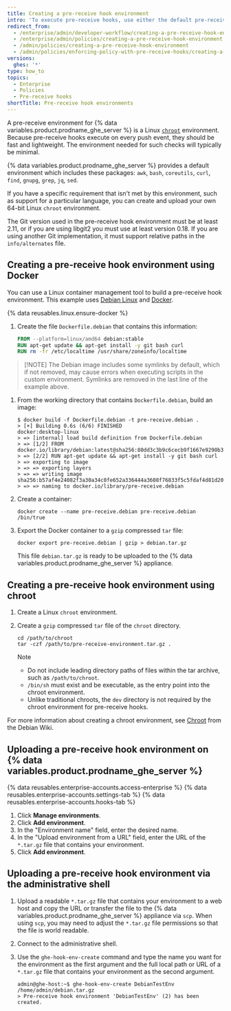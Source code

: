 ```yaml
---
title: Creating a pre-receive hook environment
intro: 'To execute pre-receive hooks, use either the default pre-receive environment, or create a custom environment.'
redirect_from:
  - /enterprise/admin/developer-workflow/creating-a-pre-receive-hook-environment
  - /enterprise/admin/policies/creating-a-pre-receive-hook-environment
  - /admin/policies/creating-a-pre-receive-hook-environment
  - /admin/policies/enforcing-policy-with-pre-receive-hooks/creating-a-pre-receive-hook-environment
versions:
  ghes: '*'
type: how_to
topics:
  - Enterprise
  - Policies
  - Pre-receive hooks
shortTitle: Pre-receive hook environments
---
```

A pre-receive environment for {% data variables.product.prodname_ghe_server %} is a Linux [`chroot`](https://en.wikipedia.org/wiki/Chroot) environment. Because pre-receive hooks execute on every push event, they should be fast and lightweight. The environment needed for such checks will typically be minimal.

{% data variables.product.prodname_ghe_server %} provides a default environment which includes these packages: `awk`, `bash`, `coreutils`, `curl`, `find`, `gnupg`, `grep`, `jq`, `sed`.

If you have a specific requirement that isn't met by this environment, such as support for a particular language, you can create and upload your own 64-bit Linux `chroot` environment.

The Git version used in the pre-receive hook environment must be at least 2.11, or if you are using libgit2 you must use at least version 0.18.
If you are using another Git implementation, it must support relative paths in the `info/alternates` file.

## Creating a pre-receive hook environment using Docker

You can use a Linux container management tool to build a pre-receive hook environment. This example uses [Debian Linux](https://www.debian.org/) and [Docker](https://www.docker.com/).

{% data reusables.linux.ensure-docker %}
1. Create the file `Dockerfile.debian` that contains this information:

   ```dockerfile
   FROM --platform=linux/amd64 debian:stable
   RUN apt-get update && apt-get install -y git bash curl
   RUN rm -fr /etc/localtime /usr/share/zoneinfo/localtime
   ```

>[!NOTE] The Debian image includes some symlinks by default, which if not removed, may cause errors when executing scripts in the custom environment. Symlinks are removed in the last line of the example above.

1. From the working directory that contains `Dockerfile.debian`, build an image:

   ```shell
   $ docker build -f Dockerfile.debian -t pre-receive.debian .
   > [+] Building 0.6s (6/6) FINISHED                                                                   docker:desktop-linux
   > => [internal] load build definition from Dockerfile.debian
   > => [1/2] FROM docker.io/library/debian:latest@sha256:80dd3c3b9c6cecb9f1667e9290b3bc61b78c2678c02cbdae5f0fea92cc6
   > => [2/2] RUN apt-get update && apt-get install -y git bash curl
   > => exporting to image
   > => => exporting layers
   > => => writing image sha256:b57af4e24082f3a30a34c0fe652a336444a3608f76833f5c5fdaf4d81d20c3cc
   > => => naming to docker.io/library/pre-receive.debian
   ```

1. Create a container:

   ```shell
   docker create --name pre-receive.debian pre-receive.debian /bin/true
   ```

1. Export the Docker container to a `gzip` compressed `tar` file:

   ```shell
   docker export pre-receive.debian | gzip > debian.tar.gz
   ```

   This file `debian.tar.gz` is ready to be uploaded to the {% data variables.product.prodname_ghe_server %} appliance.

## Creating a pre-receive hook environment using chroot

1. Create a Linux `chroot` environment.
1. Create a `gzip` compressed `tar` file of the `chroot` directory.

   ```shell
   cd /path/to/chroot
   tar -czf /path/to/pre-receive-environment.tar.gz .
   ```

   > [!NOTE]
   > * Do not include leading directory paths of files within the tar archive, such as `/path/to/chroot`.
   > * `/bin/sh` must exist and be executable, as the entry point into the chroot environment.
   > * Unlike traditional chroots, the `dev` directory is not required by the chroot environment for pre-receive hooks.

For more information about creating a chroot environment, see [Chroot](https://wiki.debian.org/chroot) from the Debian Wiki.

## Uploading a pre-receive hook environment on {% data variables.product.prodname_ghe_server %}

{% data reusables.enterprise-accounts.access-enterprise %}
{% data reusables.enterprise-accounts.settings-tab %}
{% data reusables.enterprise-accounts.hooks-tab %}
1. Click **Manage environments**.
1. Click **Add environment**.
1. In the "Environment name" field, enter the desired name.
1. In the "Upload environment from a URL" field, enter the URL of the `*.tar.gz` file that contains your environment.
1. Click **Add environment**.

## Uploading a pre-receive hook environment via the administrative shell

1. Upload a readable `*.tar.gz` file that contains your environment to a web host and copy the URL or transfer the file to the {% data variables.product.prodname_ghe_server %} appliance via `scp`. When using `scp`, you may need to adjust the `*.tar.gz` file permissions so that the file is world readable.
1. Connect to the administrative shell.
1. Use the `ghe-hook-env-create` command and type the name you want for the environment as the first argument and the full local path or URL of a `*.tar.gz` file that contains your environment as the second argument.

   ```shell
   admin@ghe-host:~$ ghe-hook-env-create DebianTestEnv /home/admin/debian.tar.gz
   > Pre-receive hook environment 'DebianTestEnv' (2) has been created.
   ```
